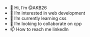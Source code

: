 - 👋 Hi, I’m @AKB26
- 👀 I’m interested in web development
- 🌱 I’m currently learning css
- 💞️ I’m looking to collaborate on cpp
- 📫 How to reach me linkedIn

<!---
AKB26/AKB26 is a ✨ special ✨ repository because its `README.md` (this file) appears on your GitHub profile.
You can click the Preview link to take a look at your changes.
--->
